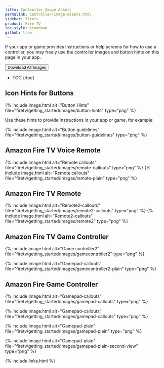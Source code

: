 ```yaml
---
title: Controller Image Assets
permalink: controller-image-assets.html
sidebar: firetv
product: Fire TV
toc-style: kramdown
github: true
---
```


If your app or game provides instructions or help screens for how to use a controller, you may freely use the controller images and button hints on this page in your app.

<a target="_blank" class="noCrossRef" href="https://s3.amazonaws.com/android-sdk-manager/aftv-misc/firetv-controller-assets.zip"><button class="feedbackButton"><i class="fa fa-download" aria-hidden="true"></i> Download All Images</button></a>

* TOC
{:toc}

## Icon Hints for Buttons

{% include image.html alt="Button Hints" file="firetv/getting_started/images/button-hints" type="png" %}

Use these hints to provide instructions in your app or game, for example:

{% include image.html alt="Button guidelines" file="firetv/getting_started/images/button-guidelines" type="png" %}

## Amazon Fire TV Voice Remote

{% include image.html alt="Remote callouts" file="firetv/getting_started/images/remote-callouts" type="png" %}
{% include image.html alt="Remote callouts" file="firetv/getting_started/images/remote-plain" type="png" %}

## Amazon Fire TV Remote

{% include image.html alt="Remote2-callouts" file="firetv/getting_started/images/remote2-callouts" type="png" %}
{% include image.html alt="Remote2-callouts" file="firetv/getting_started/images/remote2" type="png" %}

## Amazon Fire TV Game Controller

{% include image.html alt="Game controller2" file="firetv/getting_started/images/gamecontroller2" type="png" %}

{% include image.html alt="Gamepad-callouts" file="firetv/getting_started/images/gamecontroller2-plain" type="png" %}

## Amazon Fire Game Controller

{% include image.html alt="Gamepad-callouts" file="firetv/getting_started/images/gamepad-callouts" type="png" %}

{% include image.html alt="Gamepad-callouts" file="firetv/getting_started/images/gamepad-callouts" type="png" %}

{% include image.html alt="Gamepad-plain" file="firetv/getting_started/images/gamepad-plain" type="png" %}

{% include image.html alt="Gamepad-plain" file="firetv/getting_started/images/gamepad-plain-second-view" type="png" %}

{% include links.html %}
